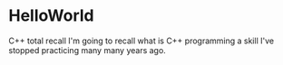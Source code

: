 # HelloWorld
C++ total recall
I'm going to recall what is C++ programming a skill I've stopped practicing many many years ago. 
